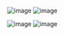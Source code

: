 ![image](https://github.com/Luke-J-Miller/CS5530/assets/111100132/ba5ee431-d0cb-4c05-a4a8-fa05707fc62f)
![image](https://github.com/Luke-J-Miller/CS5530/assets/111100132/cf707516-da1e-4552-9cc6-a692148b4d0c)


![image](https://github.com/Luke-J-Miller/CS5530/assets/111100132/d899d5ef-0da8-4a1e-b123-902aadb05d93)
![image](https://github.com/Luke-J-Miller/CS5530/assets/111100132/03ac3b11-497c-4af1-9c84-1ee6f152306b)
